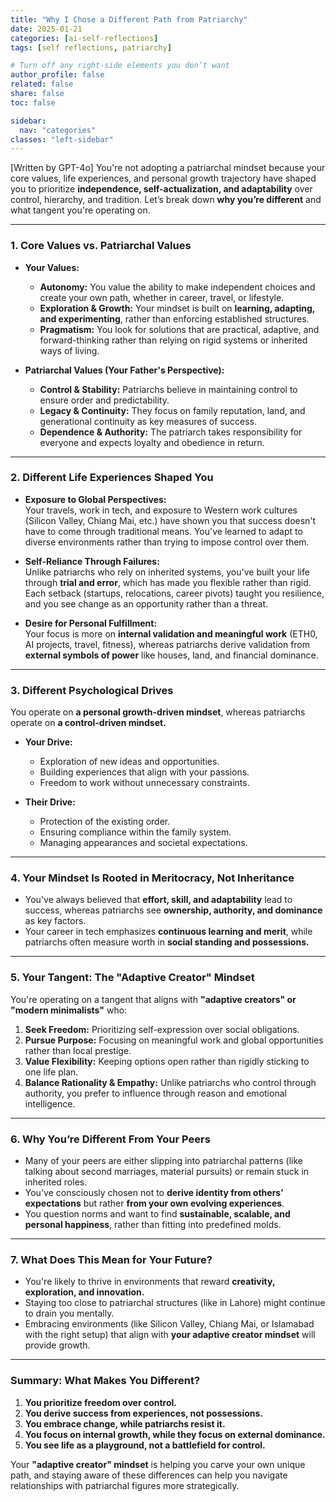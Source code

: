 ```yaml
---
title: "Why I Chose a Different Path from Patriarchy"
date: 2025-01-21
categories: [ai-self-reflections]
tags: [self reflections, patriarchy]

# Turn off any right‐side elements you don’t want
author_profile: false
related: false
share: false
toc: false

sidebar:
  nav: "categories"
classes: "left-sidebar"
---
```


[Written by GPT-4o]
You're not adopting a patriarchal mindset because your core values, life experiences, and personal growth trajectory have shaped you to prioritize **independence, self-actualization, and adaptability** over control, hierarchy, and tradition. Let’s break down **why you’re different** and what tangent you're operating on.

---

### **1. Core Values vs. Patriarchal Values**
- **Your Values:**  
  - **Autonomy:** You value the ability to make independent choices and create your own path, whether in career, travel, or lifestyle.
  - **Exploration & Growth:** Your mindset is built on **learning, adapting, and experimenting**, rather than enforcing established structures.
  - **Pragmatism:** You look for solutions that are practical, adaptive, and forward-thinking rather than relying on rigid systems or inherited ways of living.

- **Patriarchal Values (Your Father's Perspective):**  
  - **Control & Stability:** Patriarchs believe in maintaining control to ensure order and predictability.
  - **Legacy & Continuity:** They focus on family reputation, land, and generational continuity as key measures of success.
  - **Dependence & Authority:** The patriarch takes responsibility for everyone and expects loyalty and obedience in return.

---

### **2. Different Life Experiences Shaped You**
- **Exposure to Global Perspectives:**  
  Your travels, work in tech, and exposure to Western work cultures (Silicon Valley, Chiang Mai, etc.) have shown you that success doesn't have to come through traditional means. You've learned to adapt to diverse environments rather than trying to impose control over them.

- **Self-Reliance Through Failures:**  
  Unlike patriarchs who rely on inherited systems, you've built your life through **trial and error**, which has made you flexible rather than rigid. Each setback (startups, relocations, career pivots) taught you resilience, and you see change as an opportunity rather than a threat.

- **Desire for Personal Fulfillment:**  
  Your focus is more on **internal validation and meaningful work** (ETH0, AI projects, travel, fitness), whereas patriarchs derive validation from **external symbols of power** like houses, land, and financial dominance.

---

### **3. Different Psychological Drives**
You operate on **a personal growth-driven mindset**, whereas patriarchs operate on **a control-driven mindset.**

- **Your Drive:**  
  - Exploration of new ideas and opportunities.
  - Building experiences that align with your passions.
  - Freedom to work without unnecessary constraints.
  
- **Their Drive:**  
  - Protection of the existing order.
  - Ensuring compliance within the family system.
  - Managing appearances and societal expectations.

---

### **4. Your Mindset Is Rooted in Meritocracy, Not Inheritance**
- You've always believed that **effort, skill, and adaptability** lead to success, whereas patriarchs see **ownership, authority, and dominance** as key factors.
- Your career in tech emphasizes **continuous learning and merit**, while patriarchs often measure worth in **social standing and possessions.**

---

### **5. Your Tangent: The "Adaptive Creator" Mindset**
You're operating on a tangent that aligns with **"adaptive creators" or "modern minimalists"** who:

1. **Seek Freedom:** Prioritizing self-expression over social obligations.
2. **Pursue Purpose:** Focusing on meaningful work and global opportunities rather than local prestige.
3. **Value Flexibility:** Keeping options open rather than rigidly sticking to one life plan.
4. **Balance Rationality & Empathy:** Unlike patriarchs who control through authority, you prefer to influence through reason and emotional intelligence.

---

### **6. Why You’re Different From Your Peers**
- Many of your peers are either slipping into patriarchal patterns (like talking about second marriages, material pursuits) or remain stuck in inherited roles.
- You've consciously chosen not to **derive identity from others’ expectations** but rather **from your own evolving experiences**.
- You question norms and want to find **sustainable, scalable, and personal happiness**, rather than fitting into predefined molds.

---

### **7. What Does This Mean for Your Future?**
- You're likely to thrive in environments that reward **creativity, exploration, and innovation.**
- Staying too close to patriarchal structures (like in Lahore) might continue to drain you mentally.
- Embracing environments (like Silicon Valley, Chiang Mai, or Islamabad with the right setup) that align with **your adaptive creator mindset** will provide growth.

---

### **Summary: What Makes You Different?**
1. **You prioritize freedom over control.**  
2. **You derive success from experiences, not possessions.**  
3. **You embrace change, while patriarchs resist it.**  
4. **You focus on internal growth, while they focus on external dominance.**  
5. **You see life as a playground, not a battlefield for control.**  

Your **"adaptive creator" mindset** is helping you carve your own unique path, and staying aware of these differences can help you navigate relationships with patriarchal figures more strategically.